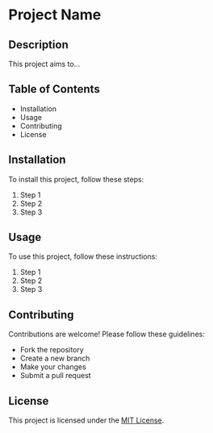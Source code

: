 # Project Name

## Description

This project aims to...

## Table of Contents

- Installation
- Usage
- Contributing
- License

## Installation

To install this project, follow these steps:

1. Step 1
2. Step 2
3. Step 3

## Usage

To use this project, follow these instructions:

1. Step 1
2. Step 2
3. Step 3

## Contributing

Contributions are welcome! Please follow these guidelines:

- Fork the repository
- Create a new branch
- Make your changes
- Submit a pull request

## License

This project is licensed under the [MIT License](LICENSE).
